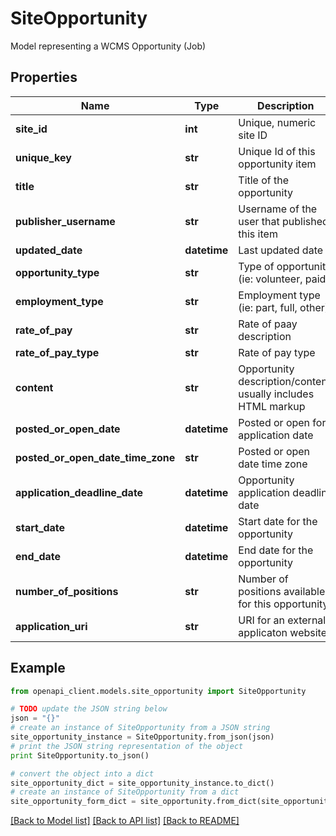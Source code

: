 # SiteOpportunity

Model representing a WCMS Opportunity (Job)

## Properties

Name | Type | Description | Notes
------------ | ------------- | ------------- | -------------
**site_id** | **int** | Unique, numeric site ID | [optional] 
**unique_key** | **str** | Unique Id of this opportunity item | [optional] 
**title** | **str** | Title of the opportunity | [optional] 
**publisher_username** | **str** | Username of the user that published this item | [optional] 
**updated_date** | **datetime** | Last updated date | [optional] 
**opportunity_type** | **str** | Type of opportunity (ie: volunteer, paid) | [optional] 
**employment_type** | **str** | Employment type (ie: part, full, other) | [optional] 
**rate_of_pay** | **str** | Rate of paay description | [optional] 
**rate_of_pay_type** | **str** | Rate of pay type | [optional] 
**content** | **str** | Opportunity description/content, usually includes HTML markup | [optional] 
**posted_or_open_date** | **datetime** | Posted or open for application date | [optional] 
**posted_or_open_date_time_zone** | **str** | Posted or open date time zone | [optional] 
**application_deadline_date** | **datetime** | Opportunity application deadline date | [optional] 
**start_date** | **datetime** | Start date for the opportunity | [optional] 
**end_date** | **datetime** | End date for the opportunity | [optional] 
**number_of_positions** | **str** | Number of positions available for this opportunity | [optional] 
**application_uri** | **str** | URI for an external applicaton website | [optional] 

## Example

```python
from openapi_client.models.site_opportunity import SiteOpportunity

# TODO update the JSON string below
json = "{}"
# create an instance of SiteOpportunity from a JSON string
site_opportunity_instance = SiteOpportunity.from_json(json)
# print the JSON string representation of the object
print SiteOpportunity.to_json()

# convert the object into a dict
site_opportunity_dict = site_opportunity_instance.to_dict()
# create an instance of SiteOpportunity from a dict
site_opportunity_form_dict = site_opportunity.from_dict(site_opportunity_dict)
```
[[Back to Model list]](../README.md#documentation-for-models) [[Back to API list]](../README.md#documentation-for-api-endpoints) [[Back to README]](../README.md)



